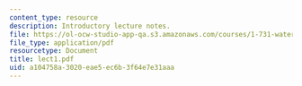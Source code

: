 ```yaml
---
content_type: resource
description: Introductory lecture notes.
file: https://ol-ocw-studio-app-qa.s3.amazonaws.com/courses/1-731-water-resource-systems-fall-2006/a104758a3020eae5ec6b3f64e7e31aaa_lect1.pdf
file_type: application/pdf
resourcetype: Document
title: lect1.pdf
uid: a104758a-3020-eae5-ec6b-3f64e7e31aaa
---
```

